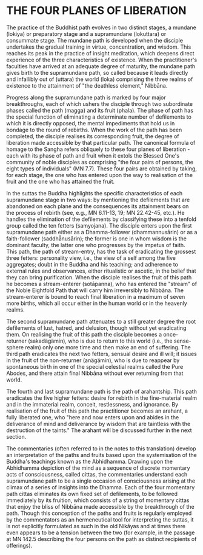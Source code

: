 # THE FOUR PLANES OF LIBERATION

The practice of the Buddhist path evolves in two distinct stages, a mundane (lokiya) or preparatory stage and a supramundane (lokuttara) or consummate stage. The mundane path is developed when the disciple undertakes the gradual training in virtue, concentration, and wisdom. This reaches its peak in the practice of insight meditation, which deepens direct experience of the three characteristics of existence. When the practitioner's faculties have arrived at an adequate degree of maturity, the mundane path gives birth to the supramundane path, so called because it leads directly and infallibly out of (uttara) the world (loka) comprising the three realms of existence to the attainment of "the deathless element," Nibbāna.

Progress along the supramundane path is marked by four major breakthroughs, each of which ushers the disciple through two subordinate phases called the path (magga) and its fruit (phala). The phase of path has the special function of eliminating
a determinate number of defilements to which it is directly opposed, the mental impediments that hold us in bondage to the round of rebirths. When the work of the path has been completed, the disciple realises its corresponding fruit, the degree of liberation made accessible by that particular path. The canonical formula of homage to the Sangha refers obliquely to these four planes of liberation - each with its phase of path and fruit when it extols the Blessed One's community of noble disciples as comprising "the four pairs of persons, the eight types of individuals" (MN 7.7). These four pairs are obtained by taking, for each stage, the one who has entered upon the way to realisation of the fruit and the one who has attained the fruit.

In the suttas the Buddha highlights the specific characteristics of each supramundane stage in two ways: by mentioning the defilements that are abandoned on each plane and the consequences its attainment bears on the process of rebirth (see, e.g., MN 6.11-13, 19; MN 22.42-45, etc.). He handles the elimination of the defilements by classifying these into a tenfold group called the ten fetters (samyojana). The disciple enters upon the first supramundane path either as a Dhamma-follower (dhammannusārin) or as a faith-follower (saddhā̄nusārin); the former is one in whom wisdom is the dominant faculty, the latter one who progresses by the impetus of faith. This path, the path of stream-entry, has the task of eradicating the grossest three fetters: personality view, i.e., the view of a self among the five aggregates; doubt in the Buddha and his teaching; and adherence to external rules and observances, either ritualistic or ascetic, in the belief that they can bring purification. When the disciple realises the fruit of this path he becomes a stream-enterer (sotāpanna), who has entered the "stream" of the Noble Eightfold Path that will carry him irreversibly to Nibbāna. The stream-enterer is bound to reach final liberation in a maximum of seven more births, which all occur either in the human world or in the heavenly realms.

The second supramundane path attenuates to a still greater degree the root defilements of lust, hatred, and delusion, though without yet eradicating them. On realising the fruit of this path the disciple becomes a once-returner (sakadägämin), who is due to return to this world (i.e., the sense-sphere realm) only one more time and then make an end of suffering. The third path eradicates the next two fetters, sensual desire and ill will; it
issues in the fruit of the non-returner (anägämin), who is due to reappear by spontaneous birth in one of the special celestial realms called the Pure Abodes, and there attain final Nibbāna without ever returning from that world.

The fourth and last supramundane path is the path of arahantship. This path eradicates the five higher fetters: desire for rebirth in the fine-material realm and in the immaterial realm, conceit, restlessness, and ignorance. By realisation of the fruit of this path the practitioner becomes an arahant, a fully liberated one, who "here and now enters upon and abides in the deliverance of mind and deliverance by wisdom that are taintless with the destruction of the taints." The arahant will be discussed further in the next section.

The commentaries (often referred to in the notes to this translation) develop an interpretation of the paths and fruits based upon the systemisation of the Buddha's teachings known as the Abhidhamma. Drawing upon the Abhidhamma depiction of the mind as a sequence of discrete momentary acts of consciousness, called cittas, the commentaries understand each supramundane path to be a single occasion of consciousness arising at the climax of a series of insights into the Dhamma. Each of the four momentary path cittas eliminates its own fixed set of defilements, to be followed immediately by its fruition, which consists of a string of momentary cittas that enjoy the bliss of Nibbāna made accessible by the breakthrough of the path. Though this conception of the paths and fruits is regularly employed by the commentators as an hermeneutical tool for interpreting the suttas, it is not explicitly formulated as such in the old Nikāyas and at times there even appears to be a tension between the two (for example, in the passage at MN 142.5 describing the four persons on the path as distinct recipients of offerings).
